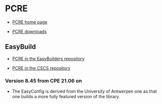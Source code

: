 # PCRE

  * [PCRE home page](http://www.pcre.org/)

  * [PCRE downloads](https://ftp.pcre.org/pub/pcre/)


## EasyBuild

  * [PCRE in the EasyBuilders repository](https://github.com/easybuilders/easybuild-easyconfigs/tree/main/easybuild/easyconfigs/p/PCRE)

  * [PCRE in the CSCS repository](https://github.com/eth-cscs/production/tree/master/easybuild/easyconfigs/p/PCRE)


### Version 8.45 from CPE 21.06 on

  * The EasyConfig is derived from the University of Antwerpen one as that one builds
    a more fully featured version of the library.
